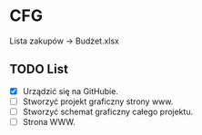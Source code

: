 [discord-invite]: https://discord.gg/CDy48QjS

# CFG


Lista zakupów -> Budżet.xlsx

## TODO List
- [x] Urządzić się na GitHubie.
- [ ] Stworzyć projekt graficzny strony www.
- [ ] Stworzyć schemat graficzny całego projektu.
- [ ] Strona WWW.
